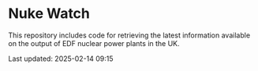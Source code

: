 # Nuke Watch

This repository includes code for retrieving the latest information available on the output of EDF nuclear power plants in the UK.

Last updated: 2025-02-14 09:15